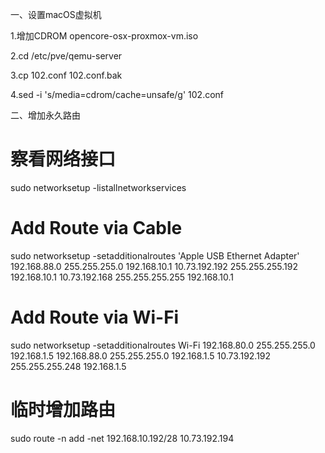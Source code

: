 一、设置macOS虚拟机

1.增加CDROM  opencore-osx-proxmox-vm.iso

2.cd /etc/pve/qemu-server

3.cp 102.conf 102.conf.bak

4.sed  -i 's/media=cdrom/cache=unsafe/g' 102.conf

二、增加永久路由

# 察看网络接口
sudo networksetup -listallnetworkservices

#  Add Route via Cable
sudo networksetup -setadditionalroutes 'Apple USB Ethernet Adapter' 192.168.88.0 255.255.255.0 192.168.10.1 10.73.192.192 255.255.255.192 192.168.10.1 10.73.192.168 255.255.255.255 192.168.10.1

# Add Route via Wi-Fi
sudo networksetup -setadditionalroutes Wi-Fi 192.168.80.0 255.255.255.0 192.168.1.5 192.168.88.0 255.255.255.0 192.168.1.5 10.73.192.192 255.255.255.248 192.168.1.5

# 临时增加路由
sudo route -n add -net 192.168.10.192/28 10.73.192.194
